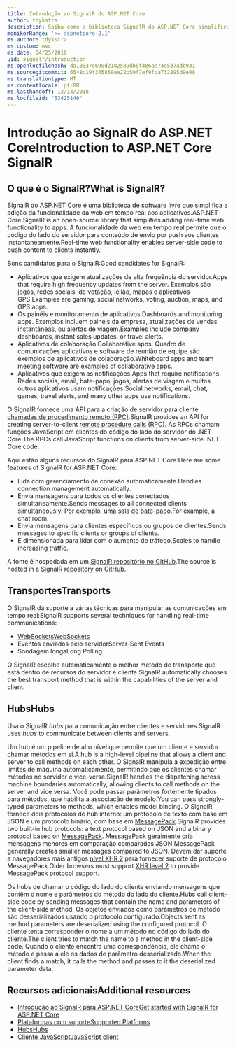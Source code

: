 ```yaml
---
title: Introdução ao SignalR do ASP.NET Core
author: tdykstra
description: Saiba como a biblioteca SignalR do ASP.NET Core simplifica a adição de funcionalidade em tempo real aos aplicativos.
monikerRange: '>= aspnetcore-2.1'
ms.author: tdykstra
ms.custom: mvc
ms.date: 04/25/2018
uid: signalr/introduction
ms.openlocfilehash: da18837c690d2182589db5f486ae74e537ade931
ms.sourcegitcommit: 6548c19f345850ee22b50f7ef9fca732895d9e08
ms.translationtype: MT
ms.contentlocale: pt-BR
ms.lasthandoff: 12/14/2018
ms.locfileid: "53425140"
---
```

# <a name="introduction-to-aspnet-core-signalr"></a><span data-ttu-id="36c14-103">Introdução ao SignalR do ASP.NET Core</span><span class="sxs-lookup"><span data-stu-id="36c14-103">Introduction to ASP.NET Core SignalR</span></span>

## <a name="what-is-signalr"></a><span data-ttu-id="36c14-104">O que é o SignalR?</span><span class="sxs-lookup"><span data-stu-id="36c14-104">What is SignalR?</span></span>

<span data-ttu-id="36c14-105">SignalR do ASP.NET Core é uma biblioteca de software livre que simplifica a adição da funcionalidade da web em tempo real aos aplicativos.</span><span class="sxs-lookup"><span data-stu-id="36c14-105">ASP.NET Core SignalR is an open-source library that simplifies adding real-time web functionality to apps.</span></span> <span data-ttu-id="36c14-106">A funcionalidade da web em tempo real permite que o código do lado do servidor para conteúdo de envio por push aos clientes instantaneamente.</span><span class="sxs-lookup"><span data-stu-id="36c14-106">Real-time web functionality enables server-side code to push content to clients instantly.</span></span>

<span data-ttu-id="36c14-107">Bons candidatos para o SignalR:</span><span class="sxs-lookup"><span data-stu-id="36c14-107">Good candidates for SignalR:</span></span>

* <span data-ttu-id="36c14-108">Aplicativos que exigem atualizações de alta frequência do servidor.</span><span class="sxs-lookup"><span data-stu-id="36c14-108">Apps that require high frequency updates from the server.</span></span> <span data-ttu-id="36c14-109">Exemplos são jogos, redes sociais, de votação, leilão, mapas e aplicativos GPS.</span><span class="sxs-lookup"><span data-stu-id="36c14-109">Examples are gaming, social networks, voting, auction, maps, and GPS apps.</span></span>
* <span data-ttu-id="36c14-110">Os painéis e monitoramento de aplicativos.</span><span class="sxs-lookup"><span data-stu-id="36c14-110">Dashboards and monitoring apps.</span></span> <span data-ttu-id="36c14-111">Exemplos incluem painéis da empresa, atualizações de vendas instantâneas, ou alertas de viagem.</span><span class="sxs-lookup"><span data-stu-id="36c14-111">Examples include company dashboards, instant sales updates, or travel alerts.</span></span>
* <span data-ttu-id="36c14-112">Aplicativos de colaboração.</span><span class="sxs-lookup"><span data-stu-id="36c14-112">Collaborative apps.</span></span> <span data-ttu-id="36c14-113">Quadro de comunicações aplicativos e software de reunião de equipe são exemplos de aplicativos de colaboração.</span><span class="sxs-lookup"><span data-stu-id="36c14-113">Whiteboard apps and team meeting software are examples of collaborative apps.</span></span>
* <span data-ttu-id="36c14-114">Aplicativos que exigem as notificações.</span><span class="sxs-lookup"><span data-stu-id="36c14-114">Apps that require notifications.</span></span> <span data-ttu-id="36c14-115">Redes sociais, email, bate-papo, jogos, alertas de viagem e muitos outros aplicativos usam notificações.</span><span class="sxs-lookup"><span data-stu-id="36c14-115">Social networks, email, chat, games, travel alerts, and many other apps use notifications.</span></span>

<span data-ttu-id="36c14-116">O SignalR fornece uma API para a criação de servidor para cliente [chamadas de procedimento remoto (RPC)](https://wikipedia.org/wiki/Remote_procedure_call).</span><span class="sxs-lookup"><span data-stu-id="36c14-116">SignalR provides an API for creating server-to-client [remote procedure calls (RPC)](https://wikipedia.org/wiki/Remote_procedure_call).</span></span> <span data-ttu-id="36c14-117">As RPCs chamam funções JavaScript em clientes do código do lado do servidor do .NET Core.</span><span class="sxs-lookup"><span data-stu-id="36c14-117">The RPCs call JavaScript functions on clients from server-side .NET Core code.</span></span>

<span data-ttu-id="36c14-118">Aqui estão alguns recursos do SignalR para ASP.NET Core:</span><span class="sxs-lookup"><span data-stu-id="36c14-118">Here are some features of SignalR for ASP.NET Core:</span></span>

* <span data-ttu-id="36c14-119">Lida com gerenciamento de conexão automaticamente.</span><span class="sxs-lookup"><span data-stu-id="36c14-119">Handles connection management automatically.</span></span>
* <span data-ttu-id="36c14-120">Envia mensagens para todos os clientes conectados simultaneamente.</span><span class="sxs-lookup"><span data-stu-id="36c14-120">Sends messages to all connected clients simultaneously.</span></span> <span data-ttu-id="36c14-121">Por exemplo, uma sala de bate-papo.</span><span class="sxs-lookup"><span data-stu-id="36c14-121">For example, a chat room.</span></span>
* <span data-ttu-id="36c14-122">Envia mensagens para clientes específicos ou grupos de clientes.</span><span class="sxs-lookup"><span data-stu-id="36c14-122">Sends messages to specific clients or groups of clients.</span></span>
* <span data-ttu-id="36c14-123">É dimensionada para lidar com o aumento de tráfego.</span><span class="sxs-lookup"><span data-stu-id="36c14-123">Scales to handle increasing traffic.</span></span>

<span data-ttu-id="36c14-124">A fonte é hospedada em um [SignalR repositório no GitHub](https://github.com/aspnet/AspNetCore/tree/master/src/SignalR).</span><span class="sxs-lookup"><span data-stu-id="36c14-124">The source is hosted in a [SignalR repository on GitHub](https://github.com/aspnet/AspNetCore/tree/master/src/SignalR).</span></span>

## <a name="transports"></a><span data-ttu-id="36c14-125">Transportes</span><span class="sxs-lookup"><span data-stu-id="36c14-125">Transports</span></span>

<span data-ttu-id="36c14-126">O SignalR dá suporte a várias técnicas para manipular as comunicações em tempo real:</span><span class="sxs-lookup"><span data-stu-id="36c14-126">SignalR supports several techniques for handling real-time communications:</span></span>

* [<span data-ttu-id="36c14-127">WebSockets</span><span class="sxs-lookup"><span data-stu-id="36c14-127">WebSockets</span></span>](https://tools.ietf.org/html/rfc7118)
* <span data-ttu-id="36c14-128">Eventos enviados pelo servidor</span><span class="sxs-lookup"><span data-stu-id="36c14-128">Server-Sent Events</span></span>
* <span data-ttu-id="36c14-129">Sondagem longa</span><span class="sxs-lookup"><span data-stu-id="36c14-129">Long Polling</span></span>

<span data-ttu-id="36c14-130">O SignalR escolhe automaticamente o melhor método de transporte que está dentro de recursos do servidor e cliente.</span><span class="sxs-lookup"><span data-stu-id="36c14-130">SignalR automatically chooses the best transport method that is within the capabilities of the server and client.</span></span>

## <a name="hubs"></a><span data-ttu-id="36c14-131">Hubs</span><span class="sxs-lookup"><span data-stu-id="36c14-131">Hubs</span></span>

<span data-ttu-id="36c14-132">Usa o SignalR *hubs* para comunicação entre clientes e servidores.</span><span class="sxs-lookup"><span data-stu-id="36c14-132">SignalR uses *hubs* to communicate between clients and servers.</span></span>

<span data-ttu-id="36c14-133">Um hub é um pipeline de alto nível que permite que um cliente e servidor chamar métodos em si.</span><span class="sxs-lookup"><span data-stu-id="36c14-133">A hub is a high-level pipeline that allows a client and server to call methods on each other.</span></span> <span data-ttu-id="36c14-134">O SignalR manipula a expedição entre limites de máquina automaticamente, permitindo que os clientes chamar métodos no servidor e vice-versa.</span><span class="sxs-lookup"><span data-stu-id="36c14-134">SignalR handles the dispatching across machine boundaries automatically, allowing clients to call methods on the server and vice versa.</span></span> <span data-ttu-id="36c14-135">Você pode passar parâmetros fortemente tipados para métodos, que habilita a associação de modelo.</span><span class="sxs-lookup"><span data-stu-id="36c14-135">You can pass strongly-typed parameters to methods, which enables model binding.</span></span> <span data-ttu-id="36c14-136">O SignalR fornece dois protocolos de hub interno: um protocolo de texto com base em JSON e um protocolo binário, com base em [MessagePack](https://msgpack.org/).</span><span class="sxs-lookup"><span data-stu-id="36c14-136">SignalR provides two built-in hub protocols: a text protocol based on JSON and a binary protocol based on [MessagePack](https://msgpack.org/).</span></span>  <span data-ttu-id="36c14-137">MessagePack geralmente cria mensagens menores em comparação comparadas JSON.</span><span class="sxs-lookup"><span data-stu-id="36c14-137">MessagePack generally creates smaller messages compared to JSON.</span></span> <span data-ttu-id="36c14-138">Devem dar suporte a navegadores mais antigos [nível XHR 2](https://caniuse.com/#feat=xhr2) para fornecer suporte de protocolo MessagePack.</span><span class="sxs-lookup"><span data-stu-id="36c14-138">Older browsers must support [XHR level 2](https://caniuse.com/#feat=xhr2) to provide MessagePack protocol support.</span></span>

<span data-ttu-id="36c14-139">Os hubs de chamar o código do lado do cliente enviando mensagens que contêm o nome e parâmetros do método do lado do cliente.</span><span class="sxs-lookup"><span data-stu-id="36c14-139">Hubs call client-side code by sending messages that contain the name and parameters of the client-side method.</span></span> <span data-ttu-id="36c14-140">Os objetos enviados como parâmetros de método são desserializados usando o protocolo configurado.</span><span class="sxs-lookup"><span data-stu-id="36c14-140">Objects sent as method parameters are deserialized using the configured protocol.</span></span> <span data-ttu-id="36c14-141">O cliente tenta corresponder o nome a um método no código do lado do cliente.</span><span class="sxs-lookup"><span data-stu-id="36c14-141">The client tries to match the name to a method in the client-side code.</span></span> <span data-ttu-id="36c14-142">Quando o cliente encontra uma correspondência, ele chama o método e passa a ele os dados de parâmetro desserializado.</span><span class="sxs-lookup"><span data-stu-id="36c14-142">When the client finds a match, it calls the method and passes to it the deserialized parameter data.</span></span>

## <a name="additional-resources"></a><span data-ttu-id="36c14-143">Recursos adicionais</span><span class="sxs-lookup"><span data-stu-id="36c14-143">Additional resources</span></span>

* [<span data-ttu-id="36c14-144">Introdução ao SignalR para ASP.NET Core</span><span class="sxs-lookup"><span data-stu-id="36c14-144">Get started with SignalR for ASP.NET Core</span></span>](xref:tutorials/signalr)
* [<span data-ttu-id="36c14-145">Plataformas com suporte</span><span class="sxs-lookup"><span data-stu-id="36c14-145">Supported Platforms</span></span>](xref:signalr/supported-platforms)
* [<span data-ttu-id="36c14-146">Hubs</span><span class="sxs-lookup"><span data-stu-id="36c14-146">Hubs</span></span>](xref:signalr/hubs)
* [<span data-ttu-id="36c14-147">Cliente JavaScript</span><span class="sxs-lookup"><span data-stu-id="36c14-147">JavaScript client</span></span>](xref:signalr/javascript-client)
